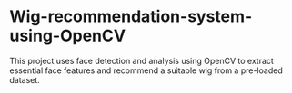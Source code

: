 # Wig-recommendation-system-using-OpenCV
This project uses face detection and analysis using OpenCV to extract essential face features and recommend a suitable wig from a pre-loaded dataset.

